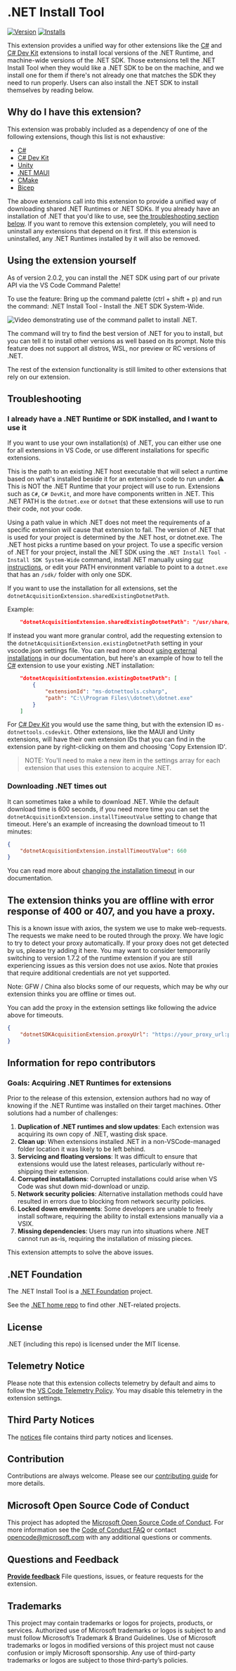 # .NET Install Tool

[![Version](https://img.shields.io/visual-studio-marketplace/v/ms-dotnettools.vscode-dotnet-runtime?style=for-the-badge)](https://marketplace.visualstudio.com/items?itemName=ms-dotnettools.vscode-dotnet-runtime) [![Installs](https://img.shields.io/visual-studio-marketplace/i/ms-dotnettools.vscode-dotnet-runtime?style=for-the-badge)](https://marketplace.visualstudio.com/items?itemName=ms-dotnettools.vscode-dotnet-runtime)

This extension provides a unified way for other extensions like the [C#] and [C# Dev Kit] extensions to install local versions of the .NET Runtime, and machine-wide versions of the .NET SDK. Those extensions tell the .NET Install Tool when they would like a .NET SDK to be on the machine, and we install one for them if there's not already one that matches the SDK they need to run properly. Users can also install the .NET SDK to install themselves by reading below.

## Why do I have this extension?

This extension was probably included as a dependency of one of the following extensions, though this list is not exhaustive:

* [C#]
* [C# Dev Kit]
* [Unity]
* [.NET MAUI]
* [CMake]
* [Bicep]

The above extensions call into this extension to provide a unified way of downloading shared .NET Runtimes or .NET SDKs. If you already have an installation of .NET that you'd like to use, see [the troubleshooting section below](#i-already-have-a-net-runtime-or-sdk-installed-and-i-want-to-use-it). If you want to remove this extension completely, you will need to uninstall any extensions that depend on it first. If this extension is uninstalled, any .NET Runtimes installed by it will also be removed.

## Using the extension yourself

As of version 2.0.2, you can install the .NET SDK using part of our private API via the VS Code Command Palette!

To use the feature:
Bring up the command palette (ctrl + shift + p) and run the command:
.NET Install Tool - Install the .NET SDK System-Wide.

![Video demonstrating use of the command pallet to install .NET.](https://raw.githubusercontent.com/dotnet/vscode-dotnet-runtime/63b7fca6c714781dc4cb1cdbcb786013f2115098/Documentation/example.gif)

The command will try to find the best version of .NET for you to install, but you can tell it to install other versions as well based on its prompt.
Note this feature does not support all distros, WSL, nor preview or RC versions of .NET.

The rest of the extension functionality is still limited to other extensions that rely on our extension.

## Troubleshooting

### I already have a .NET Runtime or SDK installed, and I want to use it

If you want to use your own installation(s) of .NET, you can either use one for all extensions in VS Code, or use different installations for specific extensions.

This is the path to an existing .NET host executable that will select a runtime based on what's installed beside it for an extension's code to run under.
⚠️ This is NOT the .NET Runtime that your project will use to run. Extensions such as `C#`, `C# DevKit`, and more have components written in .NET. This .NET PATH is the `dotnet.exe` or `dotnet` that these extensions will use to run their code, not your code.

Using a path value in which .NET does not meet the requirements of a specific extension will cause that extension to fail. The version of .NET that is used for your project is determined by the .NET host, or dotnet.exe. The .NET host picks a runtime based on your project. To use a specific version of .NET for your project, install the .NET SDK using the `.NET Install Tool - Install SDK System-Wide` command, install .NET manually using [our instructions](https://dotnet.microsoft.com/download), or edit your PATH environment variable to point to a `dotnet.exe` that has an `/sdk/` folder with only one SDK.

If you want to use the installation for all extensions, set the `dotnetAcquisitionExtension.sharedExistingDotnetPath`.

Example:
```json
    "dotnetAcquisitionExtension.sharedExistingDotnetPath": "/usr/share/dotnet/dotnet"
```

If instead you want more granular control, add the requesting extension to the `dotnetAcquisitionExtension.existingDotnetPath` setting in your vscode.json settings file. You can read more about [using external installations] in our documentation, but here's an example of how to tell the [C#] extension to use your existing .NET installation:

```json
    "dotnetAcquisitionExtension.existingDotnetPath": [
        {
            "extensionId": "ms-dotnettools.csharp",
            "path": "C:\\Program Files\\dotnet\\dotnet.exe"
        }
    ]
```

For [C# Dev Kit] you would use the same thing, but with the extension ID `ms-dotnettools.csdevkit`.  Other extensions, like the MAUI and Unity extensions, will have their own extension IDs that you can find in the extension pane by right-clicking on them and choosing 'Copy Extension ID'.

> NOTE:
> You'll need to make a new item in the settings array for each extension that uses this extension to acquire .NET.


### Downloading .NET times out

It can sometimes take a while to download .NET. While the default download time is 600 seconds, if you need more time you can set the `dotnetAcquisitionExtension.installTimeoutValue` setting to change that timeout. Here's an example of increasing the download timeout to 11 minutes:

```json
{
    "dotnetAcquisitionExtension.installTimeoutValue": 660
}
```

You can read more about [changing the installation timeout] in our documentation.

## The extension thinks you are offline with error response of 400 or 407, and you have a proxy.

This is a known issue with axios, the system we use to make web-requests.
The requests we make need to be routed through the proxy. We have logic to try to detect your proxy automatically.
If your proxy does not get detected by us, please try adding it here.
You may want to consider temporarily switching to version 1.7.2 of the runtime extension if you are still experiencing issues as this version does not use axios. Note that proxies that require additional credentials are not yet supported.

Note: GFW / China also blocks some of our requests, which may be why our extension thinks you are offline or times out.

You can add the proxy in the extension settings like following the advice above for timeouts.
```json
{
    "dotnetSDKAcquisitionExtension.proxyUrl": "https://your_proxy_url:port"
}
```

## Information for repo contributors

### Goals: Acquiring .NET Runtimes for extensions

Prior to the release of this extension, extension authors had no way of knowing if the .NET Runtime was installed on their target machines. Other solutions had a number of challenges:

1. **Duplication of .NET runtimes and slow updates**: Each extension was acquiring its own copy of .NET, wasting disk space.
2. **Clean up**: When extensions installed .NET in a non-VSCode-managed folder location it was likely to be left behind.
3. **Servicing and floating versions**: It was difficult to ensure that extensions would use the latest releases, particularly without re-shipping their extension.
4. **Corrupted installations**: Corrupted installations could arise when VS Code was shut down mid-download or unzip.
5. **Network security policies**: Alternative installation methods could have resulted in errors due to blocking from network security policies.
6. **Locked down environments**: Some developers are unable to freely install software, requiring the ability to install extensions manually via a VSIX.
7. **Missing dependencies**: Users may run into situations where .NET cannot run as-is, requiring the installation of missing pieces.

This extension attempts to solve the above issues.

## .NET Foundation

The .NET Install Tool is a [.NET Foundation](https://www.dotnetfoundation.org/projects) project.

See the [.NET home repo](https://github.com/Microsoft/dotnet) to find other .NET-related projects.

## License

.NET (including this repo) is licensed under the MIT license.

## Telemetry Notice

Please note that this extension collects telemetry by default and aims to follow the [VS Code Telemetry Policy](https://code.visualstudio.com/api/extension-guides/telemetry). You may disable this telemetry in the extension settings.

## Third Party Notices

The [notices](https://github.com/dotnet/vscode-dotnet-runtime/blob/main/THIRD-PARTY-NOTICES.txt) file contains third party notices and licenses.

## Contribution

Contributions are always welcome. Please see our [contributing guide](https://github.com/dotnet/vscode-dotnet-runtime/blob/main/Documentation/contributing.md) for more details.

## Microsoft Open Source Code of Conduct

This project has adopted the [Microsoft Open Source Code of Conduct](https://opensource.microsoft.com/codeofconduct/). For more information see the [Code of Conduct FAQ](https://opensource.microsoft.com/codeofconduct/faq/) or contact opencode@microsoft.com with any additional questions or comments.

## Questions and Feedback

**[Provide feedback](https://github.com/dotnet/vscode-dotnet-runtime/issues/new/choose)**
File questions, issues, or feature requests for the extension.

## Trademarks

This project may contain trademarks or logos for projects, products, or services. Authorized use of Microsoft trademarks or logos is subject to and must follow Microsoft’s Trademark & Brand Guidelines. Use of Microsoft trademarks or logos in modified versions of this project must not cause confusion or imply Microsoft sponsorship. Any use of third-party trademarks or logos are subject to those third-party’s policies.


[C#]: https://marketplace.visualstudio.com/items?itemName=ms-dotnettools.csharp
[C# Dev Kit]: https://marketplace.visualstudio.com/items?itemName=ms-dotnettools.csdevkit
[using external installations]: https://github.com/dotnet/vscode-dotnet-runtime/blob/main/Documentation/troubleshooting-runtime.md#manually-installing-net
[changing the installation timeout]: https://github.com/dotnet/vscode-dotnet-runtime/blob/main/Documentation/troubleshooting-runtime.md#install-script-timeouts
[Unity]: https://marketplace.visualstudio.com/items?itemName=VisualStudioToolsForUnity.vstuc
[.NET MAUI]: https://marketplace.visualstudio.com/items?itemName=ms-dotnettools.dotnet-maui
[CMake]: https://marketplace.visualstudio.com/items?itemName=twxs.cmake
[Bicep]: https://marketplace.visualstudio.com/items?itemName=ms-azuretools.vscode-bicep
